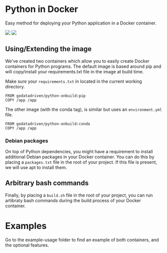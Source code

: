 # Python in Docker

Easy method for deploying your Python application in a Docker container.

[![](https://images.microbadger.com/badges/image/godatadriven/python-onbuild.svg)](https://microbadger.com/images/godatadriven/python-onbuild "Get your own image badge on microbadger.com") [![](https://images.microbadger.com/badges/version/godatadriven/python-onbuild.svg)](https://microbadger.com/images/godatadriven/python-onbuild "Get your own version badge on microbadger.com") 

## Using/Extending the image

We've created two containers which allow you to easily create Docker containers for Python programs.
The default image is based around pip and will copy/install your requirements.txt file in the image at build time.

Make sure your `requirements.txt` in located in the current working directory.

```
FROM godatadriven/python-onbuild:pip
COPY /app /app
```

The other image (with the conda tag), is similar but uses an `environment.yml` file.

```
FROM godatadriven/python-onbuild:conda
COPY /app /app
```

### Debian packages

On top of Python dependencies, you might have a requirement to install additional Debian packages in your Docker container.
You can do this by placing a `packages.txt` file in the root of your project. 
If this file is present, we will use apt to install them.

## Arbitrary bash commands

Finally, by placing a `build.sh` file in the root of your project, you can run artibraty bash commands during the build process of your
Docker container.  

# Examples
Go to the example-usage folder to find an example of both containers, and the optional features.
